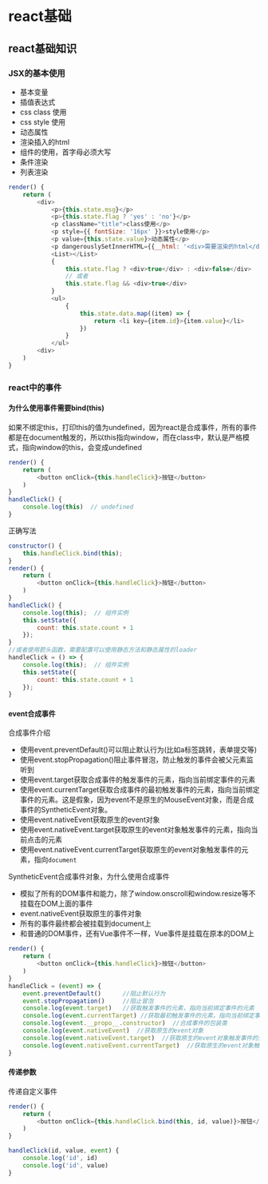 # react基础

## react基础知识

### JSX的基本使用

- 基本变量
- 插值表达式
- css class 使用
- css style 使用
- 动态属性
- 渲染插入的html
- 组件的使用，首字母必须大写
- 条件渲染
- 列表渲染

```javascript
render() {
    return (
        <div>
            <p>{this.state.msg}</p>
            <p>{this.state.flag ? 'yes' : 'no'}</p>
            <p className="title">class使用</p>
            <p style={{ fontSize: '16px' }}>style使用</p>
            <p value={this.state.value}>动态属性</p>
            <p dangerouslySetInnerHTML={{__html: '<div>需要渲染的html</div>'}}>插入原生html</p>
            <List></List>
            {
                this.state.flag ? <div>true</div> : <div>false</div>
                // 或者
                this.state.flag && <div>true</div>
            }
            <ul>
                {
                    this.state.data.map((item) => {
                        return <li key={item.id}>{item.value}</li>
                    })
                }
            </ul>
        <div>
    )
}
```

### react中的事件

#### 为什么使用事件需要bind(this)

如果不绑定this，打印this的值为undefined，因为react是合成事件，所有的事件都是在document触发的，所以this指向window，而在class中，默认是严格模式，指向window的this，会变成undefined

```javascript
render() {
    return (
        <button onClick={this.handleClick}>按钮</button>
    )
}
handleClick() {
    console.log(this)  // undefined
}
```

正确写法

```javascript
constructor() {
    this.handleClick.bind(this);
}
render() {
    return (
        <button onClick={this.handleClick}>按钮</button>
    )
}
handleClick() {
    console.log(this);  // 组件实例
    this.setState({
        count: this.state.count + 1
    });
}
//或者使用箭头函数，需要配置可以使用静态方法和静态属性的loader
handleClick = () => {
    console.log(this);  // 组件实例
    this.setState({
        count: this.state.count + 1
    });
}
```

#### event合成事件

合成事件介绍

- 使用event.preventDefault()可以阻止默认行为(比如a标签跳转，表单提交等)
- 使用event.stopPropagation()阻止事件冒泡，防止触发的事件会被父元素监听到
- 使用event.target获取合成事件的触发事件的元素，指向当前绑定事件的元素
- 使用event.currentTarget获取合成事件的最初触发事件的元素，指向当前绑定事件的元素。这是假象，因为event不是原生的MouseEvent对象，而是合成事件的SyntheticEvent对象。
- 使用event.nativeEvent获取原生的event对象
- 使用event.nativeEvent.target获取原生的event对象触发事件的元素，指向当前点击的元素
- 使用event.nativeEvent.currentTarget获取原生的event对象触发事件的元素，指向`document`

SyntheticEvent合成事件对象，为什么使用合成事件

- 模拟了所有的DOM事件和能力，除了window.onscroll和window.resize等不挂载在DOM上面的事件
- event.nativeEvent获取原生的事件对象
- 所有的事件最终都会被挂载到document上
- 和普通的DOM事件，还有Vue事件不一样，Vue事件是挂载在原本的DOM上

```javascript
render() {
    return (
        <button onClick={this.handleClick}>按钮</button>
    )
}
handleClick = (event) => {
    event.preventDefault()      //阻止默认行为
    event.stopPropagation()     //阻止冒泡
    console.log(event.target)   //获取触发事件的元素，指向当前绑定事件的元素
    console.log(event.currentTarget) //获取最初触发事件的元素，指向当前绑定事件的元素。这是假象，因为event不是原生的event对象，而是合成事件的SyntheticEvent对象，原生的是MouseEvent对象
    console.log(event.__propo__.constructor)  //合成事件的包装类
    console.log(event.nativeEvent)  //获取原生的event对象
    console.log(event.nativeEvent.target)  //获取原生的event对象触发事件的元素，指向当前点击的元素
    console.log(event.nativeEvent.currentTarget)  //获取原生的event对象触发事件的元素，指向`document`
}
```

#### 传递参数

传递自定义事件

```javascript
render() {
    return (
        <button onClick={this.handleClick.bind(this, id, value)}>按钮</button>
    )
}

handleClick(id, value, event) {
    console.log('id', id)
    console.log('id', value)
}
```
